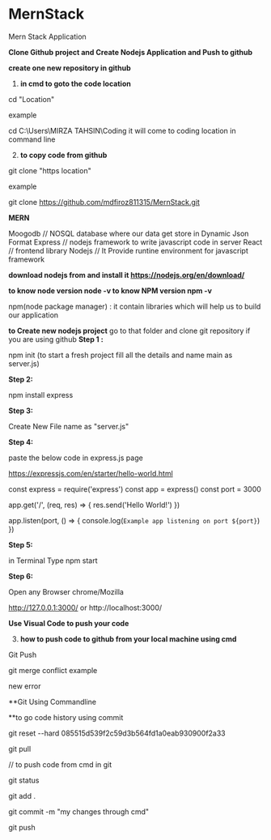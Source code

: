 

# MernStack
Mern Stack Application

**Clone Github project and Create Nodejs Application and Push to github**

**create one new repository in github**
1. **in cmd to goto the code  location**

cd "Location"

example

cd C:\Users\MIRZA TAHSIN\Coding it will come to coding location in command line

2. **to copy code from github**

git clone "https location"

example

git clone https://github.com/mdfiroz811315/MernStack.git




**MERN**

Moogodb  // NOSQL database where our data get store in Dynamic Json Format
Express  // nodejs framework to write javascript code in server
React    // frontend library
Nodejs   // It Provide runtine environment for javascript framework

**download nodejs from and install it
https://nodejs.org/en/download/**

**to know node version
node -v
to know NPM version
npm -v**

npm(node package manager) : it contain libraries which will help us to build our application

**to Create new nodejs project**
go to that folder 
and clone git repository if you are using github
**Step 1 :**

npm init  (to start a fresh project fill all the details and name main as server.js)

**Step 2:**

npm install express

**Step 3:**

Create New File name as "server.js"

**Step 4:**

paste the below code in express.js page

https://expressjs.com/en/starter/hello-world.html

const express = require('express')
const app = express()
const port = 3000

app.get('/', (req, res) => {
  res.send('Hello World!')
})

app.listen(port, () => {
  console.log(`Example app listening on port ${port}`)
})

**Step 5:**

in Terminal Type
 npm start 

**Step 6:**

Open any Browser chrome/Mozilla

http://127.0.0.1:3000/ or http://localhost:3000/


**Use Visual Code to push your code**

3. **how to push code to github from your local machine using cmd**

Git Push


 git merge conflict example


new error

**Git Using Commandline

**to go code history using commit

git reset --hard 085515d539f2c59d3b564fd1a0eab930900f2a33

 git pull

// to push code from cmd in git

git status

git add .


git commit -m "my changes through cmd"

git push
